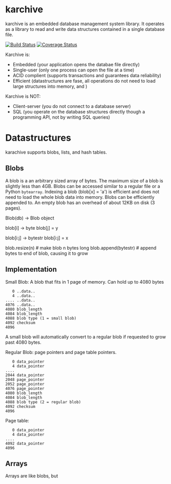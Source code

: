 karchive
========

karchive is an embedded database management system library. It operates
as a library to read and write data structures contained in a single database
file.

[![Build Status](https://travis-ci.org/Knio/karchive.svg?branch=v3)](https://travis-ci.org/Knio/karchive)
[![Coverage Status](https://img.shields.io/coveralls/Knio/karchive.svg?branch=v3)](https://coveralls.io/r/Knio/karchive?branch=v3)

Karchive is:
* Embedded (your application opens the databae file directly)
* Single-user (only one process can open the file at a time)
* ACID complient (supports transactions and guarantees data reliability)
* Efficient (datastructures are fase, all operations do not need to load
    large structures into memory, and )

Karchive is NOT:
* Client-server (you do not connect to a database server)
* SQL (you operate on the database structures directly though a programming API,
    not by writing SQL queries)





Datastructures
==============

karachive supports blobs, lists, and hash tables.

Blobs
-----

A blob is a an arbitrary sized array of bytes. The maximum size of a blob is
slightly less than 4GB. Blobs can be accessed similar to a regular file or a
Python `bytearray`. Indexing a blob (blob[x] = 'a') is efficient and does not
need to load the whole blob data into memory. Blobs can be efficiently appended
to. An empty blob has an overhead of about 12KB on disk (3 pages).

Blob(db) -> Blob object

blob[i] -> byte
blob[j] = y

blob[i:j] -> bytestr
blob[i:j] = x

blob.resize(n) # make blob n bytes long
blob.append(bytestr) # append bytes to end of blob, causing it to grow


Implementation
--------------

Small Blob: A blob that fits in 1 page of memory. Can hold up to 4080 bytes

```
   0 ..data..
   4 ..data..
.... ..data..
4076 ..data..
4080 blob_length
4084 blob_length
4088 blob type (1 = small blob)
4092 checksum
4096
```

A small blob will automatically convert to a regular blob if requested to
grow past 4080 bytes.

Regular Blob: page pointers and page table pointers.

```
   0 data_pointer
   4 data_pointer
....
2044 data_pointer
2048 page_pointer
2052 page_pointer
4076 page_pointer
4080 blob_length
4084 blob_length
4088 blob type (2 = regular blob)
4092 checksum
4096
```

Page table:

```
   0 data_pointer
   4 data_pointer
....
4092 data_pointer
4096
```


Arrays
------

Arrays are like blobs, but































